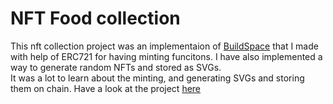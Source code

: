 # NFT Food collection

This nft collection project was an implementaion of [BuildSpace](https://app.buildspace.so/projects/CO961ddb5f-f428-4608-9949-a9a2f461eb3f) that I made with help of ERC721 for having minting funcitons. I have also implemented a way to generate random NFTs and stored as SVGs.\
It was a lot to learn about the minting, and generating SVGs and storing them on chain.
Have a look at the project [here]("https://denilbhatt-nft-food-collection.netlify.app/")
